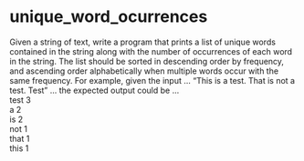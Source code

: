 # unique_word_ocurrences

Given a string of text, write a program that prints a list of unique words contained in the string along with the number of occurrences of each word in the string. The list should be sorted in descending order by frequency, and ascending order alphabetically when multiple words occur with the same frequency.
For example, given the input ...
“This is a test. That is not a test. Test”
... the expected output could be ... <br />
test 3 <br />
a 2 <br />
is 2 <br />
not 1 <br />
that 1 <br />
this 1 <br />
